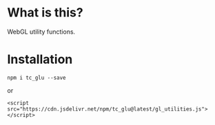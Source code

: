 # What is this?

WebGL utility functions.

# Installation

`npm i tc_glu --save`

or

`<script src="https://cdn.jsdelivr.net/npm/tc_glu@latest/gl_utilities.js"></script>`